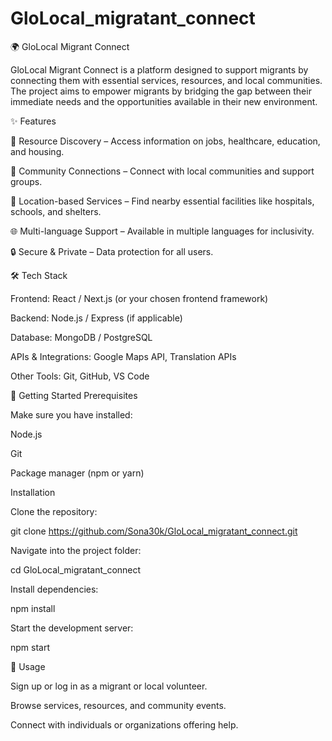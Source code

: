 # GloLocal_migratant_connect

🌍 GloLocal Migrant Connect

GloLocal Migrant Connect is a platform designed to support migrants by connecting them with essential services, resources, and local communities. The project aims to empower migrants by bridging the gap between their immediate needs and the opportunities available in their new environment.

✨ Features

🔎 Resource Discovery – Access information on jobs, healthcare, education, and housing.

🤝 Community Connections – Connect with local communities and support groups.

📍 Location-based Services – Find nearby essential facilities like hospitals, schools, and shelters.

🌐 Multi-language Support – Available in multiple languages for inclusivity.

🔒 Secure & Private – Data protection for all users.

🛠️ Tech Stack

Frontend: React / Next.js (or your chosen frontend framework)

Backend: Node.js / Express (if applicable)

Database: MongoDB / PostgreSQL

APIs & Integrations: Google Maps API, Translation APIs

Other Tools: Git, GitHub, VS Code

🚀 Getting Started
Prerequisites

Make sure you have installed:

Node.js

Git

Package manager (npm or yarn)

Installation

Clone the repository:

git clone https://github.com/Sona30k/GloLocal_migratant_connect.git


Navigate into the project folder:

cd GloLocal_migratant_connect


Install dependencies:

npm install


Start the development server:

npm start

📌 Usage

Sign up or log in as a migrant or local volunteer.

Browse services, resources, and community events.

Connect with individuals or organizations offering help.
